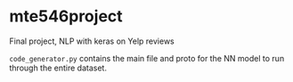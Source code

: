 # mte546project
Final project, NLP with keras on Yelp reviews

`code_generator.py` contains the main file and proto for the NN model to run through the entire dataset.
